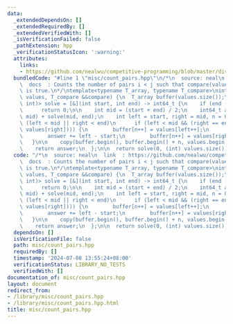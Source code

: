 ```yaml
---
data:
  _extendedDependsOn: []
  _extendedRequiredBy: []
  _extendedVerifiedWith: []
  _isVerificationFailed: false
  _pathExtension: hpp
  _verificationStatusIcon: ':warning:'
  attributes:
    links:
    - https://github.com/nealwu/competitive-programming/blob/master/div_conquer/count_pairs.cc
  bundledCode: "#line 1 \"misc/count_pairs.hpp\"\n/*\n  source: neal\n  link  : https://github.com/nealwu/competitive-programming/blob/master/div_conquer/count_pairs.cc\n\
    \  docs  : Counts the number of pairs i < j such that compare(values[i], values[j])\
    \ is true.\n*/\ntemplate<typename T_array, typename T_compare>\nint64_t count_pairs(T_array\
    \ values, T_compare &&compare) {\n  T_array buffer(values.size());\n\n  function<int64_t(int,\
    \ int)> solve = [&](int start, int end) -> int64_t {\n    if (end - start <= 1)\n\
    \      return 0;\n\n    int mid = (start + end) / 2;\n    int64_t answer = solve(start,\
    \ mid) + solve(mid, end);\n    int left = start, right = mid, n = 0;\n\n    while\
    \ (left < mid || right < end)\n      if (left < mid && (right == end || compare(values[left],\
    \ values[right]))) {\n        buffer[n++] = values[left++];\n      } else {\n\
    \        answer += left - start;\n        buffer[n++] = values[right++];\n   \
    \   }\n\n    copy(buffer.begin(), buffer.begin() + n, values.begin() + start);\n\
    \    return answer;\n  };\n\n  return solve(0, (int) values.size());\n}\n"
  code: "/*\n  source: neal\n  link  : https://github.com/nealwu/competitive-programming/blob/master/div_conquer/count_pairs.cc\n\
    \  docs  : Counts the number of pairs i < j such that compare(values[i], values[j])\
    \ is true.\n*/\ntemplate<typename T_array, typename T_compare>\nint64_t count_pairs(T_array\
    \ values, T_compare &&compare) {\n  T_array buffer(values.size());\n\n  function<int64_t(int,\
    \ int)> solve = [&](int start, int end) -> int64_t {\n    if (end - start <= 1)\n\
    \      return 0;\n\n    int mid = (start + end) / 2;\n    int64_t answer = solve(start,\
    \ mid) + solve(mid, end);\n    int left = start, right = mid, n = 0;\n\n    while\
    \ (left < mid || right < end)\n      if (left < mid && (right == end || compare(values[left],\
    \ values[right]))) {\n        buffer[n++] = values[left++];\n      } else {\n\
    \        answer += left - start;\n        buffer[n++] = values[right++];\n   \
    \   }\n\n    copy(buffer.begin(), buffer.begin() + n, values.begin() + start);\n\
    \    return answer;\n  };\n\n  return solve(0, (int) values.size());\n}"
  dependsOn: []
  isVerificationFile: false
  path: misc/count_pairs.hpp
  requiredBy: []
  timestamp: '2024-07-08 13:55:24+08:00'
  verificationStatus: LIBRARY_NO_TESTS
  verifiedWith: []
documentation_of: misc/count_pairs.hpp
layout: document
redirect_from:
- /library/misc/count_pairs.hpp
- /library/misc/count_pairs.hpp.html
title: misc/count_pairs.hpp
---
```

